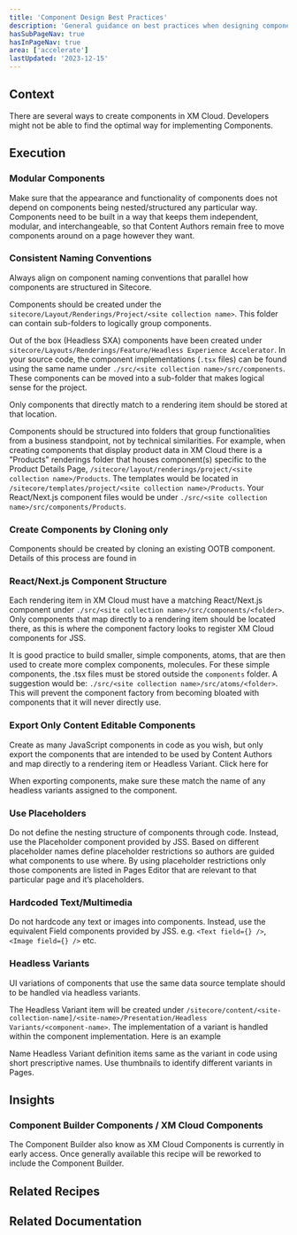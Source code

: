 ```yaml
---
title: 'Component Design Best Practices'
description: 'General guidance on best practices when designing components and variants/versions.'
hasSubPageNav: true
hasInPageNav: true
area: ['accelerate']
lastUpdated: '2023-12-15'
---
```


## Context

There are several ways to create components in XM Cloud. Developers might not be able to find the optimal way for implementing Components.

## Execution

### Modular Components

Make sure that the appearance and functionality of components does not depend on components being nested/structured any particular way. Components need to be built in a way that keeps them independent, modular, and interchangeable, so that Content Authors remain free to move components around on a page however they want.

### Consistent Naming Conventions

Always align on component naming conventions that parallel how components are structured in Sitecore.

Components should be created under the `sitecore/Layout/Renderings/Project/<site collection name>`. This folder can contain sub-folders to logically group components.

Out of the box (Headless SXA) components have been created under `sitecore/Layouts/Renderings/Feature/Headless Experience Accelerator`. In your source code, the component implementations (`.tsx` files) can be found using the same name under `./src/<site collection name>/src/components`. These components can be moved into a sub-folder that makes logical sense for the project.

Only components that directly match to a rendering item should be stored at that location.

Components should be structured into folders that group functionalities from a business standpoint, not by technical similarities. For example, when creating components that display product data in XM Cloud there is a "Products" renderings folder that houses component(s) specific to the Product Details Page, `/sitecore/layout/renderings/project/<site collection name>/Products`. The templates would be located in `/sitecore/templates/project/<site collection name>/Products`. Your React/Next.js component files would be under `./src/<site collection name>/src/components/Products`.

### Create Components by Cloning only

Components should be created by cloning an existing OOTB component. Details of this process are found in <TextLink as="span" displayInline="true" text="this recipe" href="/learn/accelerate/xm-cloud/implementation/developer-experience/creating-new-components" hideIcon="true" />

### React/Next.js Component Structure

Each rendering item in XM Cloud must have a matching React/Next.js component under `./src/<site collection name>/src/components/<folder>`. Only components that map directly to a rendering item should be located there, as this is where the component factory looks to register XM Cloud components for JSS.

It is good practice to build smaller, simple components, atoms, that are then used to create more complex components, molecules. For these simple components, the .tsx files must be stored outside the `components` folder. A suggestion would be: `./src/<site collection name>/src/atoms/<folder>`. This will prevent the component factory from becoming bloated with components that it will never directly use.

### Export Only Content Editable Components

Create as many JavaScript components in code as you wish, but only export the components that are intended to be used by Content Authors and map directly to a rendering item or Headless Variant. Click here for <TextLink as="span" displayInline="true" text="Example Code" href="/learn/accelerate/xm-cloud/appendix-ii/example-code/exported-components-example" hideIcon="true" />

When exporting components, make sure these match the name of any headless variants assigned to the component.

### Use Placeholders

Do not define the nesting structure of components through code. Instead, use the Placeholder component provided by JSS. Based on different placeholder names define placeholder restrictions so authors are guided what components to use where. By using placeholder restrictions only those components are listed in Pages Editor that are relevant to that particular page and it’s placeholders.

### Hardcoded Text/Multimedia

Do not hardcode any text or images into components. Instead, use the equivalent Field components provided by JSS. e.g. `<Text field={} />`, `<Image field={} />` etc.

### Headless Variants

UI variations of components that use the same data source template should to be handled via headless variants.

The Headless Variant item will be created under `/sitecore/content/<site-collection-name]/<site-name>/Presentation/Headless Variants/<component-name>`. The implementation of a variant is handled within the component implementation. Here is an example

Name Headless Variant definition items same as the variant in code using short prescriptive names. Use thumbnails to identify different variants in Pages.

## Insights

### Component Builder Components / XM Cloud Components

The Component Builder also know as XM Cloud Components is currently in early access. Once generally available this recipe will be reworked to include the Component Builder.

## Related Recipes

<Row columns={4}>
  <Link title="Creating new components" link="/learn/accelerate/xm-cloud/implementation/developer-experience/creating-new-components" />
</Row>

## Related Documentation

<Row columns={4}>
  <Link title="Project Structure" link="https://developers.sitecore.com/learn/faq/xm-cloud-recommended-practices/project-structure#component-design" />
</Row>
